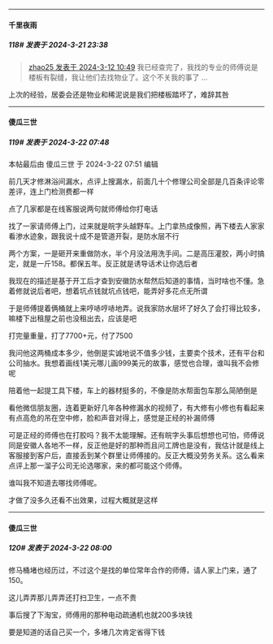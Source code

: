 ﻿
*****

####  千里夜雨  
##### 118#       发表于 2024-3-21 23:38

<blockquote><a href="httphttps://bbs.saraba1st.com/2b/forum.php?mod=redirect&amp;goto=findpost&amp;pid=64226789&amp;ptid=2174248" target="_blank">zhao25 发表于 2024-3-12 10:49</a>
我已经查完了，我找的专业的师傅说是楼板有裂缝，我让他们去找物业了。这个不关我的事了 ...</blockquote>
上次的经验，居委会还是物业和稀泥说是我们把楼板踏坏了，难辞其咎


*****

####  傻瓜三世  
##### 119#       发表于 2024-3-22 07:48

 本帖最后由 傻瓜三世 于 2024-3-22 07:51 编辑 

前几天才修淋浴间漏水，点评上搜漏水，前面几十个修理公司全部是几百条评论零差评，连上门检测费都一样

点了几家都是在线客服说两句就师傅给你打电话

找了一家请师傅上门，过来就是皖字头越野车。上门拿热成像照，再下楼去人家家看渗水迹象，跟我说十成不是管道开裂，是防水层不行

两个方案，一是砸开来重做防水，半个月没法用洗手间。二是高压灌胶，两小时搞定，就是一斤158。都保五年。反正就是诱导话术让你选后者

我现在的描述是基于开工后才查到安徽防水帮然后知道的事情，当时啥也不懂。急着修就说后者吧，想着坑点钱就坑点钱吧，能弄好多花点无所谓

于是师傅提着俩桶就上来哼哧哼哧地弄。说我家防水层坏了好久了会打得比较多，嘛楼下出租屋之前也没租出去，应该是吧

打完量重量，打了7700+元，付了7500

我问他这两桶成本多少，他倒是实诚地说不值多少钱，主要卖个技术，还有平台和公司抽水。我想着画线1美元哪儿画999美元的故事，感觉也合理，谁叫我不会修呢

陪着他一起提工具下楼，车上的器材挺多的，不像是防水帮面包车那么简陋倒是

看他微信朋友圈，连着更新好几年各种修漏水的视频了，有大修有小修也有看起来有点高危的吊在空中修，脸和声音对得上，感觉是正经的补漏师傅

可是正经的师傅也在打胶吗？我不太能理解。还有皖字头事后想想也可怕，师傅说同是安徽人各地不一样，反正他是好的那种而且问工牌也是没有，我估计就是线上客服接到客户后，直接丢到某个群里让师傅接的。反正大概没劳务关系。这么看来点评上那一溜子公司无论选哪家，来的都可能这个师傅。

谁叫我不知道去哪找师傅呢。

才做了没多久还看不出效果，过程大概就是这样


*****

####  傻瓜三世  
##### 120#       发表于 2024-3-22 08:00

修马桶堵也经历过，不过这个是找的单位常年合作的师傅，请人家上门来，通了150。

这儿弄弄那儿弄弄还打扫卫生，一点不贵

事后搜了下淘宝，师傅用的那种电动疏通机也就200多块钱

要是知道的话自己买一个，多堵几次肯定省得下钱

